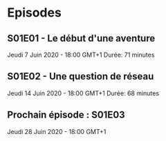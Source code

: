 # Episodes 

## S01E01 - Le début d'une aventure
Jeudi 7 Juin 2020 - 18:00 GMT+1 
Durée: 71 minutes

## S01E02 - Une question de réseau
Jeudi 14 Juin 2020 - 18:00 GMT+1
Durée: 68 minutes

## Prochain épisode : S01E03 
Jeudi 28 Juin 2020 - 18:00 GMT+1
